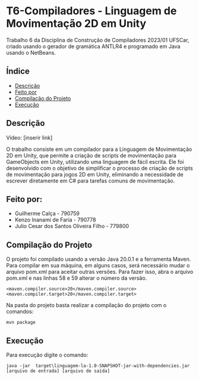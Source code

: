 # T6-Compiladores - Linguagem de Movimentação 2D em Unity

Trabalho 6 da Disciplina de Construção de Compiladores 2023/01 UFSCar, criado usando o gerador de gramática ANTLR4 e programado em Java usando o NetBeans.


## Índice
* [Descrição](#Descrição)
* [Feito por](#Feito-por)
* [Compilação do Projeto](#Compilação-do-Projeto)
* [Execução](#Execução)
## Descrição
Vídeo: [inserir link]

O trabalho consiste em um compilador para a Linguagem de Movimentação 2D em Unity,  que permite a criação de scripts de movimentação para GameObjects em Unity, utilizando uma linguagem de fácil escrita. Ele foi desenvolvido com o objetivo de simplificar o processo de criação de scripts de movimentação para jogos 2D em Unity, eliminando a necessidade de escrever diretamente em C# para tarefas comuns de movimentação.
## Feito por:

  + Guilherme Calça - 790759
  + Kenzo Inanami de Faria - 790778
  + Julio Cesar dos Santos Oliveira Filho - 779800



## Compilação do Projeto

O projeto foi compilado usando a versão Java 20.0.1 e a ferramenta Maven. Para compilar em sua máquina, em alguns casos, será necessário mudar o arquivo pom.xml para aceitar outras versões. Para fazer isso, abra o arquivo pom.xml e nas linhas 58 e 59 alterar o número da versão.

```
<maven.compiler.source>20</maven.compiler.source>
<maven.compiler.target>20</maven.compiler.target>
```

Na pasta do projeto basta realizar a compilação do projeto com o comandos:

```
mvn package
```
## Execução

Para execução digite o comando:
```
java -jar  target\linguagem-la-1.0-SNAPSHOT-jar-with-dependencies.jar [arquivo de entrada] [arquivo de saída]
```
